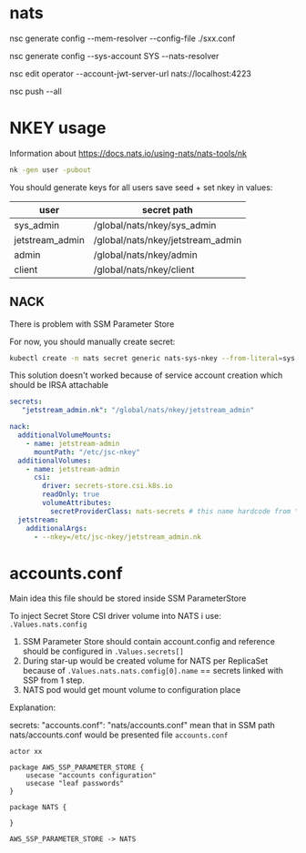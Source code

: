 # nats

nsc generate config --mem-resolver --config-file ./sxx.conf

nsc generate config --sys-account SYS --nats-resolver

nsc edit operator --account-jwt-server-url nats://localhost:4223

nsc push --all

# NKEY usage

Information about https://docs.nats.io/using-nats/nats-tools/nk

```bash
nk -gen user -pubout
```

You should generate keys for all users save seed + set nkey in values:

| user            | secret path                       |
|-----------------|-----------------------------------|
| sys_admin       | /global/nats/nkey/sys_admin       |
| jetstream_admin | /global/nats/nkey/jetstream_admin |
| admin           | /global/nats/nkey/admin           |
| client          | /global/nats/nkey/client          |


## NACK
There is problem with SSM Parameter Store

For now, you should manually create secret:
```bash
kubectl create -n nats secret generic nats-sys-nkey --from-literal=sys.nkey=<NK SALT>
```

This solution doesn't worked because of service account creation which should be IRSA attachable

```yaml
secrets:
   "jetstream_admin.nk": "/global/nats/nkey/jetstream_admin"

nack:
  additionalVolumeMounts:
    - name: jetstream-admin
      mountPath: "/etc/jsc-nkey"
  additionalVolumes:
    - name: jetstream-admin
      csi:
        driver: secrets-store.csi.k8s.io
        readOnly: true
        volumeAttributes:
          secretProviderClass: nats-secrets # this name hardcode from "accounts_configmap" template
  jetstream:
    additionalArgs:
      - --nkey=/etc/jsc-nkey/jetstream_admin.nk
```



# accounts.conf

Main idea this file should be stored inside SSM ParameterStore

To inject Secret Store CSI driver volume into NATS i use: `.Values.nats.config`

1. SSM Parameter Store should contain account.config and reference should be configured in `.Values.secrets[]`
2. During star-up would be created volume for NATS per ReplicaSet because of `.Values.nats.nats.comfig[0].name` ==
   secrets linked with SSP from 1 step.
3. NATS pod would get mount volume to configuration place

Explanation:

secrets: "accounts.conf": "nats/accounts.conf" mean that in SSM path nats/accounts.conf would be presented
file  `accounts.conf`

```plantuml
actor xx 

package AWS_SSP_PARAMETER_STORE {
    usecase "accounts configuration"
    usecase "leaf passwords"
}

package NATS {
 
}

AWS_SSP_PARAMETER_STORE -> NATS
```